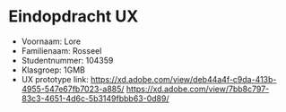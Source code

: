 # Eindopdracht UX

- Voornaam: Lore
- Familienaam: Rosseel
- Studentnummer: 104359
- Klasgroep: 1GMB
- UX prototype link: https://xd.adobe.com/view/deb44a4f-c9da-413b-4955-547e67fb7023-a885/
    https://xd.adobe.com/view/7bb8c797-83c3-4651-4d6c-5b3149fbbb63-0d89/